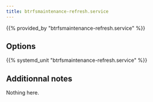 ```yaml
---
title: btrfsmaintenance-refresh.service
---
```


{{% provided_by "btrfsmaintenance-refresh.service" %}}

## Options

{{% systemd_unit "btrfsmaintenance-refresh.service" %}}

## Additionnal notes

Nothing here.